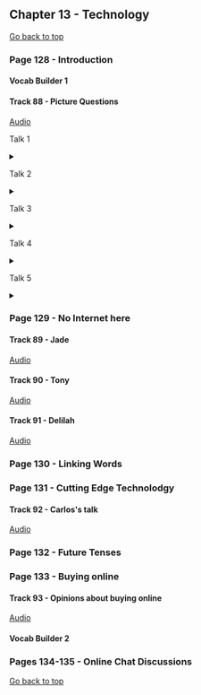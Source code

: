 ## Chapter 13 - Technology

<a href="#TOP">Go back to top</a>

### Page 128 - Introduction

#### Vocab Builder 1

#### Track 88 - Picture Questions

[Audio](lrtk_88.mp3)

Talk 1

<details><summary></summary>
<br/><strong></strong>
<i>
	<br/>
	<br/>
	<br/>
	<br/>
	<br/>
</i>
</details>

Talk 2

<details><summary></summary>
<br/><strong></strong>
<i>
	<br/>
	<br/>
	<br/>
	<br/>
	<br/>
</i>
</details>

Talk 3

<details><summary></summary>
<br/><strong></strong>
<i>
	<br/>
	<br/>
	<br/>
	<br/>
	<br/>
</i>
</details>

Talk 4

<details><summary></summary>
<br/><strong></strong>
<i>
	<br/>
	<br/>
	<br/>
	<br/>
	<br/>
</i>
</details>

Talk 5

<details><summary></summary>
<br/><strong></strong>
<i>
	<br/>
	<br/>
	<br/>
	<br/>
	<br/>
</i>
</details>

### Page 129 - No Internet here

#### Track 89 - Jade

[Audio](lrtk_89.mp3)

#### Track 90 - Tony

[Audio](lrtk_90.mp3)

#### Track 91 - Delilah

[Audio](lrtk_91.mp3)

### Page 130 - Linking Words

### Page 131 - Cutting Edge Technolodgy

#### Track 92 - Carlos's talk

[Audio](lrtk_92.mp3)

### Page 132 - Future Tenses

### Page 133 - Buying online

#### Track 93 - Opinions about buying online

[Audio](lrtk_93.mp3)

#### Vocab Builder 2

### Pages 134-135 - Online Chat Discussions



<a href="#TOP">Go back to top</a>